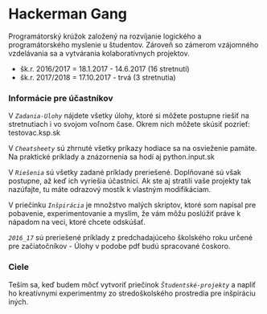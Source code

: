 # Hackerman Gang 
Programátorský krúžok založený na rozvíjanie logického a programátorského myslenie u študentov. 
Zároveň so zámerom vzájomného vzdelávania sa a vytvárania kolaboratívnych projektov.
- šk.r. 2016/2017 =  18.1.2017 - 14.6.2017 (16 stretnutí)
- šk.r. 2017/2018 =  17.10.2017 - trvá     (3 stretnutia)


### Informácie pre účastníkov
V *`Zadania-Ulohy`* nájdete všetky úlohy, ktoré si môžete
postupne riešiť na stretnutiach i vo svojom voľnom čase. Okrem nich môžete
skúsiť pozrieť: testovac.ksp.sk

V *`Cheatsheety`* sú zhrnuté všetky príkazy hodiace sa na osvieženie pamäte.
Na praktické príklady a znázornenia sa hodí aj python.input.sk

V *`Riešenia`* sú všetky zadané príklady preriešené. Doplňované sú však
postupne, až keď ich vyriešia účastnicí. Ak ste aj stratili vaše projekty tak 
nazúfajte, tu máte odrazový mostík k vlastným modifikáciam.

V priečinku *`Inšpirácia`* je množstvo malých skriptov, ktoré som napísal pre
pobavenie, experimentovanie a myslím, že vám môžu poslúžiť práve k nápadom na
veci, ktoré chcete odskúšať.

*`2016_17`* sú preriešené príklady z predchadajúceho školského roku určené pre
začiatočníkov - Úlohy v podobe pdf budú spracované čoskoro. 

### Ciele
Teším sa, keď budem môcť vytvoriť priečinok *`Študentské-projekty`* a napliť ho
kreatívnymi experimentmy zo stredoškolského prostredia pre inšpiráciu iných.
